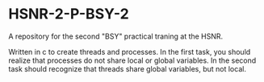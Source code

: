 # HSNR-2-P-BSY-2
A repository for the second "BSY" practical traning at the HSNR.

Written in c to create threads and processes.
In the first task, you should realize that processes do not share local or global variables. In the second task should recognize that threads share global variables, but not local.
